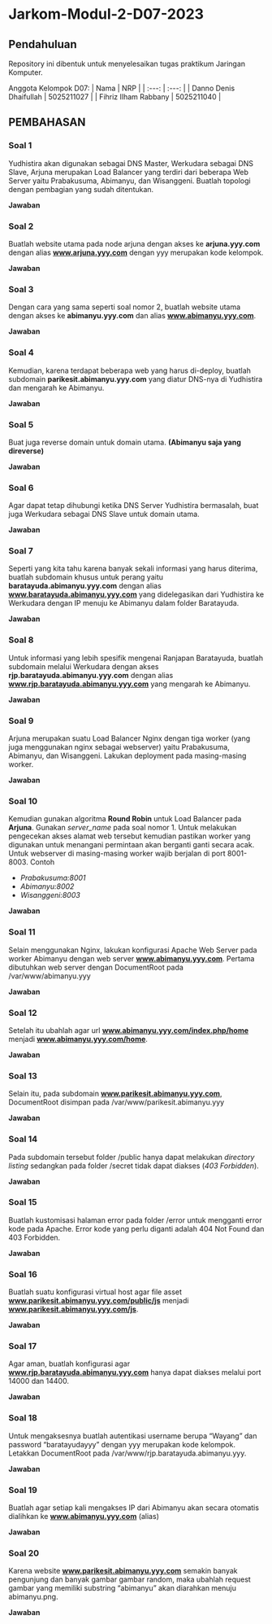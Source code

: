 # Jarkom-Modul-2-D07-2023
## Pendahuluan

Repository ini dibentuk untuk menyelesaikan tugas praktikum Jaringan Komputer.

Anggota Kelompok D07:
| Nama | NRP |
| :---: | :---: |
| Danno Denis Dhaifullah | 5025211027 |
| Fihriz Ilham Rabbany | 5025211040 |

## PEMBAHASAN

### Soal 1

Yudhistira akan digunakan sebagai DNS Master, Werkudara sebagai DNS Slave, Arjuna merupakan Load Balancer yang terdiri dari beberapa Web Server yaitu Prabakusuma, Abimanyu, dan Wisanggeni. Buatlah topologi dengan pembagian yang sudah ditentukan.

**Jawaban**

### Soal 2

Buatlah website utama pada node arjuna dengan akses ke **arjuna.yyy.com** dengan alias **www.arjuna.yyy.com** dengan yyy merupakan kode kelompok.

**Jawaban**

### Soal 3

Dengan cara yang sama seperti soal nomor 2, buatlah website utama dengan akses ke **abimanyu.yyy.com** dan alias **www.abimanyu.yyy.com**.

**Jawaban**

### Soal 4

Kemudian, karena terdapat beberapa web yang harus di-deploy, buatlah subdomain **parikesit.abimanyu.yyy.com** yang diatur DNS-nya di Yudhistira dan mengarah ke Abimanyu.

**Jawaban**

### Soal 5

Buat juga reverse domain untuk domain utama. **(Abimanyu saja yang direverse)**

**Jawaban**

### Soal 6

Agar dapat tetap dihubungi ketika DNS Server Yudhistira bermasalah, buat juga Werkudara sebagai DNS Slave untuk domain utama.

**Jawaban**

### Soal 7

Seperti yang kita tahu karena banyak sekali informasi yang harus diterima, buatlah subdomain khusus untuk perang yaitu **baratayuda.abimanyu.yyy.com** dengan alias **www.baratayuda.abimanyu.yyy.com** yang didelegasikan dari Yudhistira ke Werkudara dengan IP menuju ke Abimanyu dalam folder Baratayuda.

**Jawaban**

### Soal 8

Untuk informasi yang lebih spesifik mengenai Ranjapan Baratayuda, buatlah subdomain melalui Werkudara dengan akses **rjp.baratayuda.abimanyu.yyy.com** dengan alias **www.rjp.baratayuda.abimanyu.yyy.com** yang mengarah ke Abimanyu.

**Jawaban**

### Soal 9

Arjuna merupakan suatu Load Balancer Nginx dengan tiga worker (yang juga menggunakan nginx sebagai webserver) yaitu Prabakusuma, Abimanyu, dan Wisanggeni. Lakukan deployment pada masing-masing worker.

**Jawaban**

### Soal 10

Kemudian gunakan algoritma **Round Robin** untuk Load Balancer pada **Arjuna**. Gunakan _server_name_ pada soal nomor 1. Untuk melakukan pengecekan akses alamat web tersebut kemudian pastikan worker yang digunakan untuk menangani permintaan akan berganti ganti secara acak. Untuk webserver di masing-masing worker wajib berjalan di port 8001-8003. Contoh
- _Prabakusuma:8001_
- _Abimanyu:8002_
- _Wisanggeni:8003_

**Jawaban**

### Soal 11

Selain menggunakan Nginx, lakukan konfigurasi Apache Web Server pada worker Abimanyu dengan web server **www.abimanyu.yyy.com**. Pertama dibutuhkan web server dengan DocumentRoot pada /var/www/abimanyu.yyy

**Jawaban**

### Soal 12

Setelah itu ubahlah agar url **www.abimanyu.yyy.com/index.php/home** menjadi **www.abimanyu.yyy.com/home**.

**Jawaban**

### Soal 13

Selain itu, pada subdomain **www.parikesit.abimanyu.yyy.com**, DocumentRoot disimpan pada /var/www/parikesit.abimanyu.yyy

**Jawaban**

### Soal 14

Pada subdomain tersebut folder /public hanya dapat melakukan _directory listing_ sedangkan pada folder /secret tidak dapat diakses (_403 Forbidden_).

**Jawaban**

### Soal 15

Buatlah kustomisasi halaman error pada folder /error untuk mengganti error kode pada Apache. Error kode yang perlu diganti adalah 404 Not Found dan 403 Forbidden.

**Jawaban**

### Soal 16

Buatlah suatu konfigurasi virtual host agar file asset **www.parikesit.abimanyu.yyy.com/public/js** menjadi 
**www.parikesit.abimanyu.yyy.com/js**.

**Jawaban**

### Soal 17

Agar aman, buatlah konfigurasi agar **www.rjp.baratayuda.abimanyu.yyy.com** hanya dapat diakses melalui port 14000 dan 14400.

**Jawaban**

### Soal 18

Untuk mengaksesnya buatlah autentikasi username berupa “Wayang” dan password “baratayudayyy” dengan yyy merupakan kode kelompok. Letakkan DocumentRoot pada /var/www/rjp.baratayuda.abimanyu.yyy.

**Jawaban**

### Soal 19

Buatlah agar setiap kali mengakses IP dari Abimanyu akan secara otomatis dialihkan ke **www.abimanyu.yyy.com** (alias)

**Jawaban**

### Soal 20

Karena website **www.parikesit.abimanyu.yyy.com** semakin banyak pengunjung dan banyak gambar gambar random, maka ubahlah request gambar yang memiliki substring “abimanyu” akan diarahkan menuju abimanyu.png.

**Jawaban**


